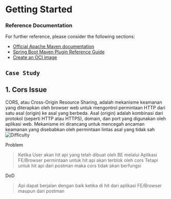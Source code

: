 # Getting Started

### Reference Documentation
For further reference, please consider the following sections:

* [Official Apache Maven documentation](https://maven.apache.org/guides/index.html)
* [Spring Boot Maven Plugin Reference Guide](https://docs.spring.io/spring-boot/docs/2.7.15/maven-plugin/reference/html/)
* [Create an OCI image](https://docs.spring.io/spring-boot/docs/2.7.15/maven-plugin/reference/html/#build-image)

## `Case Study`

## 1. Cors Issue
CORS, atau Cross-Origin Resource Sharing, adalah mekanisme keamanan yang diterapkan oleh browser web untuk mengontrol permintaan HTTP dari satu asal (origin) ke asal yang berbeda. Asal (origin) adalah kombinasi dari protokol (seperti HTTP atau HTTPS), domain, dan port yang digunakan oleh aplikasi web. Mekanisme ini dirancang untuk mencegah ancaman keamanan yang disebabkan oleh permintaan lintas asal yang tidak sah
![Difficulty](https://img.shields.io/badge/Difficulty-Medium-orange)

Problem

> Ketika User akan hit api yang telah dibuat oleh BE melalui Aplikasi FE/Browser permintaan untuk hit api akan terblok oleh cors Tetapi untuk hit api dari postman maka cors tidak akan berfungsi

DoD

> Api dapat berjalan dengan baik ketika di hit dari aplikasi FE/Browser maupun dari postman

